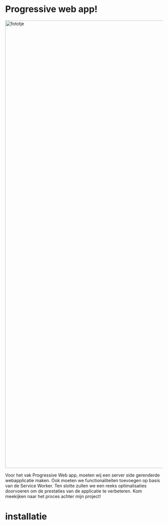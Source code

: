 # Progressive web app!
<img width="1434" alt="fototje" src="https://user-images.githubusercontent.com/94360732/230268673-b0b233f9-afdc-4922-a201-22c887e67dd5.png">

Voor het vak Progressive Web app, moeten wij een server side gerenderde webapplicatie maken. Ook moeten we functionaliteiten toevoegen op basis van de Service Worker. Ten slotte zullen we een reeks optimalisaties doorvoeren om de prestaties van de applicatie te verbeteren.
Kom meekijken naar het proces achter mijn project!

# installatie
